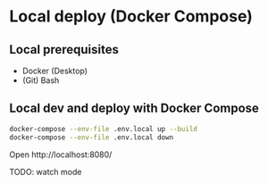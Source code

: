 # Local deploy (Docker Compose)

## Local prerequisites

- Docker (Desktop)
- (Git) Bash

## Local dev and deploy with Docker Compose

```bash
docker-compose --env-file .env.local up --build
docker-compose --env-file .env.local down
```

Open http://localhost:8080/

TODO: watch mode
